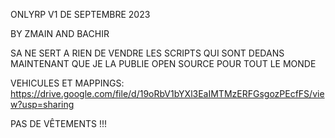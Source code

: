 ONLYRP V1 DE SEPTEMBRE 2023 

BY ZMAIN AND BACHIR

SA NE SERT A RIEN DE VENDRE LES SCRIPTS QUI SONT DEDANS MAINTENANT QUE JE LA PUBLIE OPEN SOURCE POUR TOUT LE MONDE

VEHICULES ET MAPPINGS: https://drive.google.com/file/d/19oRbV1bYXl3EaIMTMzERFGsgozPEcfFS/view?usp=sharing

PAS DE VÊTEMENTS !!!
